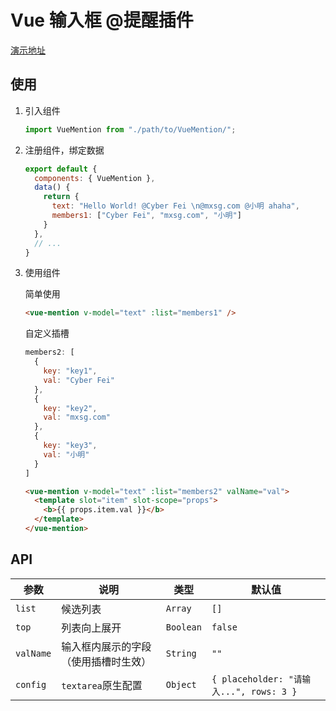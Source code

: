# Vue 输入框 @提醒插件

[演示地址](http://shuva.cn/demo/vue-mention/)

## 使用

1. 引入组件

   ```javascript
   import VueMention from "./path/to/VueMention/";
   ```

2. 注册组件，绑定数据

   ```javascript
   export default {
     components: { VueMention },
     data() {
       return {
         text: "Hello World! @Cyber Fei \n@mxsg.com @小明 ahaha",
         members1: ["Cyber Fei", "mxsg.com", "小明"]
       }
     },
     // ...
   }
   ```

3. 使用组件

   简单使用

   ```html
   <vue-mention v-model="text" :list="members1" />
   ```

   自定义插槽

   ```javascript
   members2: [
     {
       key: "key1",
       val: "Cyber Fei"
     },
     {
       key: "key2",
       val: "mxsg.com"
     },
     {
       key: "key3",
       val: "小明"
     }
   ]
   ```

   ```html
   <vue-mention v-model="text" :list="members2" valName="val">
     <template slot="item" slot-scope="props">
       <b>{{ props.item.val }}</b>
     </template>
   </vue-mention>
   ```

## API

| 参数      | 说明                                 | 类型      | 默认值                                  |
| --------- | ------------------------------------ | --------- | --------------------------------------- |
| `list`    | 候选列表                             | `Array`   | `[]`                                    |
| `top`     | 列表向上展开                         | `Boolean` | `false`                                 |
| `valName` | 输入框内展示的字段（使用插槽时生效） | `String`  | `""`                                    |
| `config`  | `textarea`原生配置                   | `Object`  | `{ placeholder: "请输入...", rows: 3 }` |



